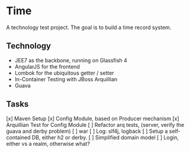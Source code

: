 Time
====
A technology test project. The goal is to build a time record system. 


Technology
----------
* JEE7 as the backbone, running on Glassfish 4
* AngularJS for the frontend
* Lombok for the ubiquitous getter / setter
* In-Container Testing with JBoss Arquillian
* Guava 


Tasks 
-----
[x] Maven Setup
[x] Config Module, based on Producer mechanism
[x] Arquillian Test for Config Module
[ ] Refactor arq tests, (server, verify the guava and derby problem)
[ ] war
[ ] Log: slf4j, logback
[ ] Setup a self-contained DB, either h2 or derby. 
[ ] Simplified domain model 
[ ] Login, either vs a realm, otherwise what?
